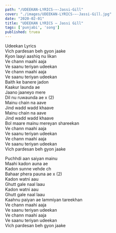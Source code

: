 ```yaml
---
path: "/UDEEKAN-LYRICS-–-Jassi-Gill"
cover: "./images/UDEEKAN-LYRICS-–-Jassi-Gill.jpg"
date: "2020-02-01"
title: "UDEEKAN LYRICS – Jassi Gill"
tags: ['punjabi', 'song']
published: truea
---
```

  
Udeekan Lyrics  
Vich pardesan beh gyon jaake  
Kyon laayi aashiq nu likan  
Ve chann maahi aaja  
Ve saanu teriyan udeekan  
Ve chann maahi aaja  
Ve saanu teriyan udeekan  
Baith ke banere jadon  
Kaakur launda ae  
Jaano jaaneyo mere  
Dil nu ruwaunda ae x (2)  
Mainu chain na aave  
Jind wadd wadd khaave  
Mainu chain na aave  
Jind wadd wadd khaave  
Bol maare mainu mereyan shareekan  
Ve chann maahi aaja  
Ve saanu teriyan udeekan  
Ve chann maahi aaja  
Ve saanu teriyan udeekan  
Vich pardesan beh gyon jaake  
  
  
  
  
  
  
Puchhdi aan saiyan mainu  
Maahi kadon auna ae  
Kadon sunne vehde ch  
Bahaar phera pauna ae x (2)  
Kadon watni aau  
Ghutt gale naal laau  
Kadon watni aau  
Ghutt gale naal laau  
Kaahnu paiyan ae lammiyan tareekhan  
Ve chann maahi aaja  
Ve saanu teriyan udeekan  
Ve chann maahi aaja  
Ve saanu teriyan udeekan  
Vich pardesan beh gyon jaake  

